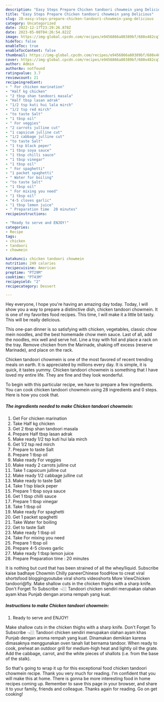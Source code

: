 ```yaml
---
description: "Easy Steps Prepare Chicken tandoori chowmein yang Delicious"
title: "Easy Steps Prepare Chicken tandoori chowmein yang Delicious"
slug: 28-easy-steps-prepare-chicken-tandoori-chowmein-yang-delicious
category: Uncategorized
date: 2022-12-17T23:29:26.878Z
date: 2023-05-08T04:26:54.822Z
image: https://img-global.cpcdn.com/recipes/e9456866a80389bf/680x482cq70/chicken-tandoori-chowmein-recipe-main-photo.jpg
hideToc: false
enableToc: true
enableTocContent: false
thumbnail: https://img-global.cpcdn.com/recipes/e9456866a80389bf/680x482cq70/chicken-tandoori-chowmein-recipe-main-photo.jpg
cover: https://img-global.cpcdn.com/recipes/e9456866a80389bf/680x482cq70/chicken-tandoori-chowmein-recipe-main-photo.jpg
author: Admin
authorAv: notfound
ratingvalue: 3.7
reviewcount: 21
recipeingredient:
- " For chicken marination"
- "Half kg chicken"
- "2 tbsp shan tandoori masala"
- "Half tbsp lasan adrak"
- "1/2 tsp kuti hui lala mirch"
- "1/2 tsp red mirch"
- "to taste Salt"
- "1 tbsp oil"
- " For veggies"
- "2 carrots julline cut"
- "1 capsicum julline cut"
- "1/2 cabbage julline cut"
- "to taste Salt"
- "1 tsp black peper"
- "1 tbsp soya sauce"
- "1 tbsp chilli sauce"
- "1 tbsp vinegar"
- "1 tbsp oil"
- " For spaghetti"
- "1 packet spaghetti"
- " Water for boiling"
- "to taste Salt"
- "1 tbsp oil"
- " For mixing you need"
- "1 tbsp oil"
- "4-5 cloves garlic"
- "1 tbsp lemon juice"
- " Preparation time  20 minutes"
recipeinstructions:

- "Ready to serve and ENJOY!"
categories:
- Recipe
tags:
- chicken
- tandoori
- chowmein

katakunci: chicken tandoori chowmein 
nutrition: 249 calories
recipecuisine: American
preptime: "PT29M"
cooktime: "PT43M"
recipeyield: "2"
recipecategory: Dessert

---
```



Hey everyone, I hope you're having an amazing day today. Today, I will show you a way to prepare a distinctive dish, chicken tandoori chowmein. It is one of my favorites food recipes. This time, I will make it a little bit tasty. This will be really delicious.

This one-pan dinner is so satisfying with chicken, vegetables, classic chow mein noodles, and the best homemade chow mein sauce. Last of all, add the noodles, mix well and serve hot. Line a tray with foil and place a rack on the tray. Remove chicken from the Marinade, shaking off excess (reserve Marinade), and place on the rack.

Chicken tandoori chowmein is one of the most favored of recent trending meals on earth. It is appreciated by millions every day. It is simple, it is quick, it tastes yummy. Chicken tandoori chowmein is something that I have loved my entire life. They are fine and they look wonderful.


To begin with this particular recipe, we have to prepare a few ingredients. You can cook chicken tandoori chowmein using 28 ingredients and 0 steps. Here is how you cook that.

<!--inarticleads1-->

##### The ingredients needed to make Chicken tandoori chowmein:

1. Get  For chicken marination
1. Take Half kg chicken
1. Get 2 tbsp shan tandoori masala
1. Prepare Half tbsp lasan adrak
1. Make ready 1/2 tsp kuti hui lala mirch
1. Get 1/2 tsp red mirch
1. Prepare to taste Salt
1. Prepare 1 tbsp oil
1. Make ready  For veggies
1. Make ready 2 carrots julline cut
1. Take 1 capsicum julline cut
1. Make ready 1/2 cabbage julline cut
1. Make ready to taste Salt
1. Take 1 tsp black peper
1. Prepare 1 tbsp soya sauce
1. Get 1 tbsp chilli sauce
1. Prepare 1 tbsp vinegar
1. Take 1 tbsp oil
1. Make ready  For spaghetti
1. Get 1 packet spaghetti
1. Take  Water for boiling
1. Get to taste Salt
1. Make ready 1 tbsp oil
1. Take  For mixing you need
1. Prepare 1 tbsp oil
1. Prepare 4-5 cloves garlic
1. Make ready 1 tbsp lemon juice
1. Prepare  Preparation time : 20 minutes


It is nothing but curd that has been strained of all the whey/liquid. Subscribe kaise badhaye Chowmin Chilly paneerChinese foodHow to creat viral shortsfood bloggingyoutube viral shorts videoshorts More ViewChicken tandoori@fly. Make shallow cuts in the chicken thighs with a sharp knife. Don&#39;t Forget To Subscribe 👈🏼 Tandoori chicken sendiri merupakan olahan ayam khas Punjab dengan aroma rempah yang kuat. 

<!--inarticleads2-->

##### Instructions to make Chicken tandoori chowmein:


1. Ready to serve and ENJOY!

Make shallow cuts in the chicken thighs with a sharp knife. Don&#39;t Forget To Subscribe 👈🏼 Tandoori chicken sendiri merupakan olahan ayam khas Punjab dengan aroma rempah yang kuat. Dinamakan demikian karena dimasaknya menggunakan oven tanah liat bernama tandoor. When ready to cook, preheat an outdoor grill for medium-high heat and lightly oil the grate. Add the cabbage, carrot, and the white pieces of shallots (i.e. from the base of the stalk). 

So that's going to wrap it up for this exceptional food chicken tandoori chowmein recipe. Thank you very much for reading. I'm confident that you will make this at home. There is gonna be more interesting food in home recipes coming up. Remember to save this page in your browser, and share it to your family, friends and colleague. Thanks again for reading. Go on get cooking!
